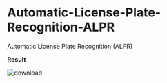 # Automatic-License-Plate-Recognition-ALPR
Automatic License Plate Recognition (ALPR)


**Result**

![download](https://user-images.githubusercontent.com/43055935/194764882-6ea62493-955e-49db-b765-febe7f20cf86.jpeg)
